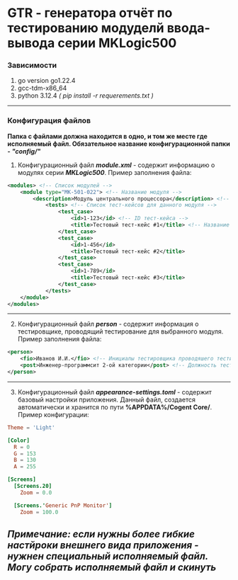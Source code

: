# GTR - генератора отчёт по тестированию модуделй ввода-вывода серии MKLogic500

### Зависимости
1. go version go1.22.4
2. gcc-tdm-x86_64
3. python 3.12.4 *( pip install -r requerements.txt )*
---
### Конфигурация файлов
**Папка с файлами должна находится в одно, и том же месте где исполняемый файл. Обязательное название конфигурационной папки - *"config/"***
1. Конфигурационный файл ***module.xml*** - содержит информацию о модулях серии ***MKLogic500***. Пример заполнения файла:
```xml
<modules> <!-- Список модулей -->
    <module type="MK-501-022"> <!-- Название модуля -->
        <description>Модуль центрального процессора</description> <!-- Описание модуля -->
            <tests> <!-- Список тест-кейсов для данного модуля -->
                <test_case>
                    <id>1-123</id> <!-- ID тест-кейса -->
                    <title>Тестовый тест-кейс #1</title> <!-- Название тест-кейса -->
                </test_case>
                <test_case>
                    <id>1-456</id>
                    <title>Тестовый тест-кейс #2</title>
                </test_case>
                <test_case>
                    <id>1-789</id>
                    <title>Тестовый тест-кейс #3</title>
                </test_case>
            </tests>
    </module>
</modules>
```
---
2. Конфигурационный файл ***person*** - содержит информация о тестировщике, проводящий тестирование для выбранного модуля. Пример заполнения файла:
```xml
<person>
    <fio>Иванов И.И.</fio> <!-- Инициалы тестировщика проводяшего тестирование -->
    <post>Инженер-программсит 2-ой категории</post> <!-- Должность тестироващика -->
</person>
```
---
3. Конфигурационный файл ***appearance-settings.toml*** - содержит базовый настройки приложения. Данный файл, создается автоматически и хранится по пути **%APPDATA%/Cogent Core/**. Пример конфигурации:

```toml
Theme = 'Light' 

[Color]
  R = 0
  G = 153
  B = 130
  A = 255

[Screens]
  [Screens.20]
    Zoom = 0.0

  [Screens.'Generic PnP Monitor']
    Zoom = 100.0 

```
*Примечание: если нужны более гибкие настйроки внешнего вида приложения - нужнен специальный исполняемый файл. Могу собрать исполняемый файл и скинуть*
---